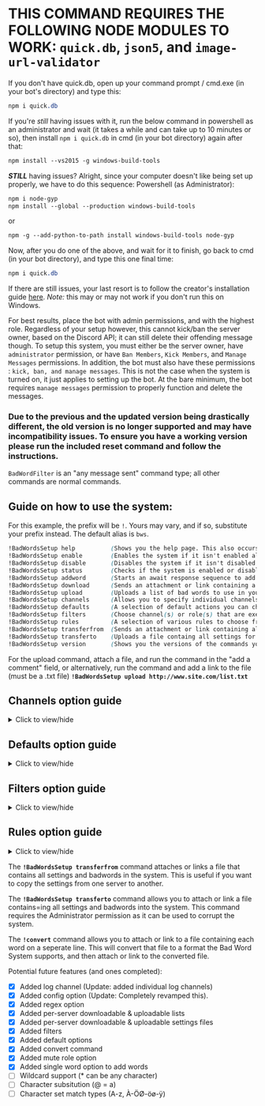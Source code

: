 # THIS COMMAND REQUIRES THE FOLLOWING NODE MODULES TO WORK: `quick.db`, `json5`, and `image-url-validator`
If you don't have quick.db, open up your command prompt / cmd.exe (in your bot's directory) and type this:
```css
npm i quick.db
```
If you're *still* having issues with it, run the below command in powershell as an administrator and wait (it takes a while and can take up to 10 minutes or so), then install `npm i quick.db` in cmd (in your bot directory) again after that:
```css
npm install --vs2015 -g windows-build-tools
```
***STILL*** having issues? Alright, since your computer doesn't like being set up properly, we have to do this sequence:
Powershell (as Administrator):
```css
npm i node-gyp
npm install --global --production windows-build-tools
```
or
```css
npm -g --add-python-to-path install windows-build-tools node-gyp
```
Now, after you do one of the above, and wait for it to finish, go back to cmd (in your bot directory), and type this one final time:
```css
npm i quick.db
```
If there are still issues, your last resort is to follow the creator's installation guide [here](https://github.com/JoshuaWise/better-sqlite3/blob/master/docs/troubleshooting.md). *Note:* this may or may not work if you don't run this on Windows.

For best results, place the bot with admin permissions, and with the highest role. Regardless of your setup however, this cannot kick/ban the server owner, based on the Discord API; it can still delete their offending message though.
To setup this system, you must either be the server owner, have `administrator` permission, or have `Ban Members`, `Kick Members`, and `Manage Messages` permissions. In addition, the bot must also have these permissions : `kick, ban, and manage messages`. This is not the case when the system is turned on, it just applies to setting up the bot. At the bare minimum, the bot requires `manage messages` permission to properly function and delete the messages.

### Due to the previous and the updated version being drastically different, the old version is no longer supported and may have incompatibility issues. To ensure you have a working version please run the included reset command and follow the instructions.

`BadWordFilter` is an "any message sent" command type; all other commands are normal commands.

## Guide on how to use the system:
For this example, the prefix will be `!`. Yours may vary, and if so, substitute your prefix instead. The default alias is `bws`.
```css
!BadWordsSetup help          (Shows you the help page. This also occurs if you don't type anything after the command.)
!BadWordsSetup enable        (Enables the system if it isn't enabled already.)
!BadWordsSetup disable       (Disables the system if it isn't disabled already.)
!BadWordsSetup status        (Checks if the system is enabled or disabled.)
!BadWordsSetup addword       (Starts an await response sequence to add 1 word/phrase at a time.)
!BadWordsSetup download      (Sends an attachment or link containing a list of all the bad words for your server.)
!BadWordsSetup upload        (Uploads a list of bad words to use in your server. Make sure to use the !convert command if need be. All words are in this format: `{word:"the word"}`. You can view the format by running !BadWordsSetup download)
!BadWordsSetup channels      (Allows you to specify individual channels (bad words and disciplinary actions) to send a message to whenever a user types a bad word.)
!BadWordsSetup defaults      (A selection of default actions you can choose from, ranging from default embed options to how it matches words to how it identifies the user and more!)
!BadWordsSetup filters       (Choose channel(s) or role(s) that are exempt from the system.)
!BadWordsSetup rules         (A selection of various rules to choose from that changes how the system behaves when it sees a bad word.)
!BadWordsSetup transferfrom  (Sends an attachment or link containing all settings in the Bad Word System including bad words.)
!BadWordsSetup transferto    (Uploads a file containg all settings for the Bad Word System. This is useful if you want to copy the settings from one server to another.)
!BadWordsSetup version       (Shows you the versions of the commands you have so far. This is helpful to know if you have the most up-to-date version of the system, and which ones (if any) are out-of-date. The current versions are: config:2.2.0, filter:2.0.2, reset:1.0.0, convert:1.0.0
```

For the upload command, attach a file, and run the command in the "add a comment" field, or alternatively, run the command and add a link to the file (must be a .txt file) **`!BadWordsSetup upload http://www.site.com/list.txt`**

## Channels option guide   
<details>
  <summary>Click to view/hide</summary>
  <p>
<!--  -->
    
**`!BadWordsSetup channels status`**   Shows the badwordlog and actionlog channels if they've been set.

**`!BadWordsSetup channels badwordlog`**   Mention a channel [<#logs>](#) or provide the channel's ID to set the channel the Bad Word System will use to send logs of it catching a bad word.

**`!BadWordsSetup channels actionlog`**   Mention a channel [<#logs>](#) or provide the channel's ID to set the channel the Bad Word System will use to send logs of it performing a disciplinary action (mute/kick/ban).
</p></details>

## Defaults option guide   
<details>
  <summary>Click to view/hide</summary>
  <p>
<!--  -->

    !BadWordsSetup defaults addword                             You can choose from a few options to control how the addword command operates.
    !BadWordsSetup defaults addword responsetime                Control how long the addword command waits for input before timing out.
    !BadWordsSetup defaults usermode                            You can choose from a few options to control how it shows users.
    !BadWordsSetup defaults usermode status                     Shows the current usermode (The below user will change based on the user).
    !BadWordsSetup defaults usermode mention                    Sets the usermode to an @mention. This will show up as [@CoolGuy](https://github.com/DanTheComputerMan/javascript/edit/master/Discord%20Bot%20Maker%20(DBM)/RAW%20Data/Bad%20Words%20System/readme.md)
    !BadWordsSetup defaults usermode mention                    Sets the usermode to a tag. This will show up as CoolGuy#9889
    !BadWordsSetup defaults usermode id                         Sets the usermode to an @mention. This will show up as 290391058133811201
    !BadWordsSetup defaults matchstyle                          You can choose from a few options to control how it matches bad words.
    !BadWordsSetup defaults matchstyle status                   Shows the current matchstyle (how it matches words).
    !BadWordsSetup defaults matchstyle matchword                Sets the matchstyle to matchword. This is the default method.
    !BadWordsSetup defaults matchstyle matchwordcasingmatters   Sets the matchstyle to matchwordcasingmatters.
    !BadWordsSetup defaults matchstyle matchany                 Sets the matchstyle to matchany.
    !BadWordsSetup defaults matchstyle matchanycasingmatters    Sets the matchstyle to matchanycasingmatters.
    !BadWordsSetup defaults matchstyle matchregex               Sets the matchstyle to matchregex. This mode is useful if you have regex expressions as words.
    !BadWordsSetup defaults action                              You can choose from a few options to control how it disciplines users. This is only used if the specified word does not have a specific disciplinary action listed for that word.
    !BadWordsSetup defaults action delete                       Sets the default action to delete.
    !BadWordsSetup defaults action mute                         Sets the default action to delete.
    !BadWordsSetup defaults action kick                         Sets the default action to delete.
    !BadWordsSetup defaults action ban                          Sets the default action to delete.
    !BadWordsSetup defaults muterole                            Sets the mute role to apply when user types a word marked as mute. You can [@mention](#) or provide the role's ID. You can also provide "remove" to remove the muterole.
    !BadWordsSetup defaults color                               Sets the default success/neutral embed color. You can also provide "remove" to remove the embed color.
    !BadWordsSetup defaults image                               Sets the default success/neutral embed image. You can also provide "remove" to remove the embed image.
    !BadWordsSetup defaults thumbnail                           Sets the default success/neutral embed thumbnail. You can also provide "remove" to remove the embed thumbnail.
    !BadWordsSetup defaults footer                              Sets the default success/neutral embed footer. You can also provide "remove" to remove the embed footer.
    !BadWordsSetup defaults timestamp                           Enables/disables the default success/neutral embed timestamp. This shows as the current date/time.

  <details>
  <summary>Click to view/hide matchstyle info</summary>
  <p>
  <!--  -->
    
    Breakdown:     (Sample string user typed: `Oh Hello Bob, I am going to the store today.`)   and the bad word `hell`.***
    matchword:               Does not match. 'hell' word is not found b/c it's part of a larger word 'hello' (regardless of casing) *(recommended & default method)*.
    matchwordcasingmatters:  Does not match. 'hell' word is not found b/c it's part of a larger word 'hello'.
    matchany:                Does match. Exact 'hell' found in string (doesn't count casing). Doesn't matter that o is after hell *(Not recommended)*.
    matchanycasingmatters:   Does not match. Exact 'hell' not found in string (casing matters) *(Also not recommended)*.

    Another Example:     (Sample string user typed: `Oh Hell Bob, that sucks for you, considering you're inhell`)   and the bad word `hell`.***
    matchword:               Does match. 'hell' is found (regardless of casing) *(recommended & default method)*.
    matchwordcasingmatters:  Does not match. 'hell' word is not found (casing matters).
    matchany:                Does match. Exact 'hell' found in string (doesn't count casing).
    matchanycasingmatters:   Does match. Exact 'hell' found in string.
    
    There is also another option of matchregex, but that matches regex expressions. Example: the regex is a Discord invite link regex and is: discord\.gg\/.+ and the example string is: "Come to my server! discord.gg/abc123 It's super fun!"
  </p></details>
</p></details>


## Filters option guide   
<details>
  <summary>Click to view/hide</summary>
  <p>
<!--  -->

    !BadWordsSetup filters           You can choose from a few options to control the filter exceptions.
    !BadWordsSetup filters status    Shows the enabled filters.
    !BadWordsSetup filters channel   Sets a channel to be excluded from the Bad Word System. This can be a [#mod-chat](#) channel mention or the channel's ID.
    !BadWordsSetup filters role      Sets a role to be excluded from the Bad Word System. This can be a [@Admins](#) role mention or the role's ID.
    
</p></details>

## Rules option guide   
<details>
  <summary>Click to view/hide</summary>
  <p>
<!--  -->

    !BadWordsSetup rules                         You can choose from a few options to control the rule options.
    !BadWordsSetup rules status                  Shows the enabled rules.
    !BadWordsSetup rules BreakOnMatch            Enables/disables the BreakOnMatch rule. When enabled, this rule will stop looking through the list when it finds its first bad word match.
    !BadWordsSetup rules PostDeleteMessage       Enables/disables the PostDeleteMessage rule. When enabled, this rule will post a message that a user's message was deleted in the same channel the message was deleted. This can be used as an early warning sign to the user to stop.
    !BadWordsSetup rules PostDeleteMessageText   Enables/disables the PostDeleteMessageText rule. When enabled, this rule will post a message containing the bad words in the same channel that it found the bad words. This only does something if the PostDeleteMessage rule is enabled.
    !BadWordsSetup rules PostMuteMessage         Enables/disables the PostMuteMessage rule. When enabled, this rule will post a message that a user was muted. This can be used as an early warning sign to the user to stop.
    !BadWordsSetup rules PostMuteMessageText     Enables/disables the PostMuteMessageText rule. When enabled, this rule will post a message containing the bad words in the same channel that it found the bad words. This only does something if the PostMuteMessage rule is enabled.
    !BadWordsSetup rules PostKickMessage         Enables/disables the PostKickMessage rule. When enabled, this rule will post a message that a user was kicked. This can be used as an early warning sign to dissuade other users of doing the same thing.
    !BadWordsSetup rules PostKickMessageText     Enables/disables the PostKickMessageText rule. When enabled, this rule will post a message containing the bad words in the same channel that it found the bad words. This only does something if the PostKickMessage rule is enabled.
    !BadWordsSetup rules PostBanMessage          Enables/disables the PostBanMessage rule. When enabled, this rule will post a message that a user was banned. This can be used as an early warning sign to dissuade other users of doing the same thing.
    !BadWordsSetup rules PostBanMessageText      Enables/disables the PostBanMessageText rule. When enabled, this rule will post a message containing the bad words in the same channel that it found the bad words. This only does something if the PostBanMessage rule is enabled.
    
</p></details>

The **`!BadWordsSetup transferfrom`** command attaches or links a file that contains all settings and badwords in the system. This is useful if you want to copy the settings from one server to another.

The **`!BadWordsSetup transferto`** command allows you to attach or link a file contains=ing all settings and badwords into the system. This command requires the Administrator permission as it can be used to corrupt the system.

The **`!convert`** command allows you to attach or link to a file containing each word on a seperate line. This will convert that file to a format the Bad Word System supports, and then attach or link to the converted file.

Potential future features (and ones completed):
- [x] Added log channel (Update: added individual log channels)
- [x] Added config option (Update: Completely revamped this).
- [x] Added regex option
- [x] Added per-server downloadable & uploadable lists
- [x] Added per-server downloadable & uploadable settings files
- [x] Added filters
- [x] Added default options
- [x] Added convert command
- [x] Added mute role option
- [x] Added single word option to add words
- [ ] Wildcard support (* can be any character)
- [ ] Character subsitution (@ = a)
- [ ] Character set match types (A-z, À-ÖØ-öø-ÿ)
